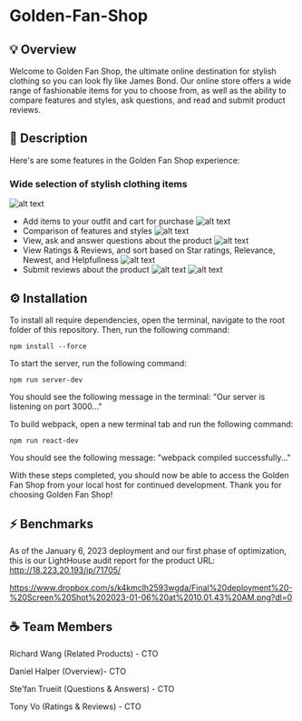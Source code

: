 # Golden-Fan-Shop

## 💡 Overview
Welcome to Golden Fan Shop, the ultimate online destination for stylish clothing so you can look fly like James Bond. Our online store offers a wide range of fashionable items for you to choose from, as well as the ability to compare features and styles, ask questions, and read and submit product reviews.

## 📖 Description
Here's are some features in the Golden Fan Shop experience:

### Wide selection of stylish clothing items
![alt text](https://res.cloudinary.com/djfpzruso/image/upload/v1673126865/Golden%20Fan%20Shop%20Images/Screen_Shot_2023-01-07_at_2.27.15_PM_hxckwf.png)
- Add items to your outfit and cart for purchase
![alt text](https://res.cloudinary.com/djfpzruso/image/upload/v1673126932/Golden%20Fan%20Shop%20Images/Screen_Shot_2023-01-07_at_2.28.16_PM_b5j5tr.png)
- Comparison of features and styles
![alt text](https://res.cloudinary.com/djfpzruso/image/upload/v1673126619/Golden%20Fan%20Shop%20Images/Screen_Shot_2023-01-07_at_2.23.29_PM_ua8pj0.png)
- View, ask and answer questions about the product
![alt text](https://res.cloudinary.com/djfpzruso/image/upload/v1673126427/Golden%20Fan%20Shop%20Images/Screen_Shot_2023-01-07_at_2.13.30_PM_al62jl.png)
- View Ratings & Reviews, and sort based on Star ratings, Relevance, Newest, and Helpfullness
![alt text](https://res.cloudinary.com/djfpzruso/image/upload/v1673126426/Golden%20Fan%20Shop%20Images/Screen_Shot_2023-01-07_at_2.15.36_PM_pcpdws.png)
- Submit reviews about the product
![alt text](https://res.cloudinary.com/djfpzruso/image/upload/v1673126428/Golden%20Fan%20Shop%20Images/Screen_Shot_2023-01-07_at_2.16.29_PM_zwmefu.png)
![alt text](https://res.cloudinary.com/djfpzruso/image/upload/v1673126431/Golden%20Fan%20Shop%20Images/Screen_Shot_2023-01-07_at_2.16.50_PM_x7aa6m.png)




## ⚙️ Installation
To install all require dependencies, open the terminal, navigate to the root folder of this repository. Then, run the following command:

  `npm install --force`

To start the server, run the following command:

  `npm run server-dev`

You should see the following message in the terminal: "Our server is listening on port 3000..."

To build webpack, open a new terminal tab and run the following command:

  `npm run react-dev`

You should see the following message: "webpack <version> compiled successfully..."

With these steps completed, you should now be able to access the Golden Fan Shop from your local host for continued development. Thank you for choosing Golden Fan Shop!

## ⚡️ Benchmarks
As of the January 6, 2023 deployment and our first phase of optimization, this is our LightHouse audit report for the product URL: http://18.223.20.193/ip/71705/

  https://www.dropbox.com/s/k4kmclh2593wgda/Final%20deployment%20-%20Screen%20Shot%202023-01-06%20at%2010.01.43%20AM.png?dl=0


## ☕ Team Members
Richard Wang (Related Products) - CTO

Daniel Halper (Overview)- CTO

Ste'fan Trueiit (Questions & Answers) - CTO

Tony Vo (Ratings & Reviews) - CTO

